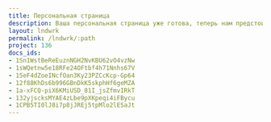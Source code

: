 ```yaml
---
title: Персональная страница
description: Ваша персональная страница уже готова, теперь нам предстоит вместе спроектировать ваш персональный дом.
layout: lndwrk
permalink: /lndwrk/:path
project: 136
docs_ids:
- 1Sn1WstBeReEuznNGH2NvKBU62vO4vzNw
- 1sWQetnw5e18RFe24OFtbf4h71Nnhs67V
- 15eF4dZoeINcfOan3Ky23PZCcKcp-Gp64
- 12f88KhDs6b996GBnDkK5skphHf6geMZA
- 1a-xFCQ-piX6KMiUSD_81I_jsZfmvIRkT
- 132yjscksMYAE4zLbe9pXKpeqi4iFBycu
- 1CPB5TI0lJ8i7p8jJREj5tpMlo2lESaJt
---
```


